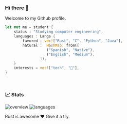 ### Hi there 👋

<!--
**pxp9/pxp9** is a ✨ _special_ ✨ repository because its `README.md` (this file) appears on your GitHub profile.

Here are some ideas to get you started:

- 🔭 I’m currently working on ...
- 🌱 I’m currently learning ...
- 👯 I’m looking to collaborate on ...
- 🤔 I’m looking for help with ...
- 💬 Ask me about ...
- 📫 How to reach me: ...
- 😄 Pronouns: ...
- ⚡ Fun fact: ...
-->

Welcome to my Github profile.
<br>

```rust
let mut me = student {
    status : "Studying computer engineering",
    languages : Langs {
        favored : vec!["Rust", "C", "Python", "Java"],
        natural :  HashMap::from([
                   ("Spanish", "Native"),
                   ("English", "Medium"),
                ]),
    }
    interests = vec!["tech", "🎵"],
}
```
</br>

### 📈 Stats

<p>
  <img src='https://raw.githubusercontent.com/pxp9/github-stats/master/generated/overview.svg#gh-dark-mode-only' alt='overview'</img>
  <img src='https://raw.githubusercontent.com/pxp9/github-stats/master/generated/languages.svg#gh-dark-mode-only'  alt='languages'</img>
</p>



Rust is awesome ❤️
Give it a try.
